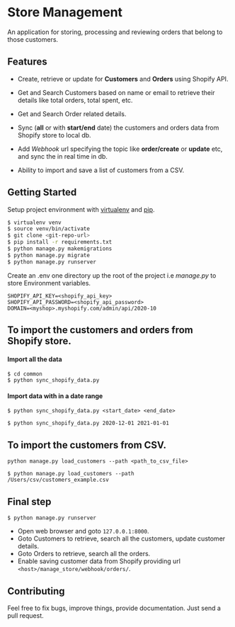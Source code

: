 # Store Management

An application for storing, processing and reviewing orders that belong to those customers.



## Features

* Create, retrieve or update for **Customers** and **Orders** using Shopify API.

* Get and Search Customers based on name or email to retrieve their details like total orders, total spent, etc.

* Get and Search Order related details.

* Sync (**all** or with **start/end** date) the customers and orders data from Shopify store to local db.

* Add *Webhook* url specifying the topic like **order/create** or **update** etc, and sync the in real time in db.

* Ability to import and save a list of customers from a CSV.


  

## Getting Started

Setup project environment with [virtualenv](https://virtualenv.pypa.io) and [pip](https://pip.pypa.io).

```bash
$ virtualenv venv
$ source venv/bin/activate
$ git clone <git-repo-url>
$ pip install -r requirements.txt
$ python manage.py makemigrations
$ python manage.py migrate
$ python manage.py runserver
```

Create an .env one directory up the root of the project i.e *manage.py* to store Environment variables.

```
SHOPIFY_API_KEY=<shopify_api_key>
SHOPIFY_API_PASSWORD=<shopify_api_password>
DOMAIN=<myshop>.myshopify.com/admin/api/2020-10
```



## To import the customers and orders from Shopify store.

#### Import all the data

```
$ cd common
$ python sync_shopify_data.py
```

#### Import data with in a date range

`$ python sync_shopify_data.py <start_date> <end_date>`

````
$ python sync_shopify_data.py 2020-12-01 2021-01-01
````


## To import the customers from CSV.

`python manage.py load_customers --path <path_to_csv_file>`


````
$ python manage.py load_customers --path /Users/csv/customers_example.csv
````

## Final step

```
$ python manage.py runserver
```

- Open web browser and goto `127.0.0.1:8000`.
- Goto Customers to retrieve, search all the customers, update customer details.
- Goto Orders to retrieve, search all the orders.
- Enable saving customer data from Shopify providing url `<host>/manage_store/webhook/orders/`.

## Contributing

Feel free to fix bugs, improve things, provide documentation. Just send a pull request.
